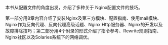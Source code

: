 本书从配置文件的角度出发，介绍了多种关于 Nginx配置文件的技巧。

第一部分用8章内容介绍了安装Nginx及第三方模块、配置指南、使用mail模块、Nginx作为反向代理、反向代理高级话题、Nginx Http服务器、Nginx的开发以及故障排除技巧；第二部分用4个附录的形式介绍了指令参考、Rewrite规则指南、Nginx社区以及Solaries系统下的网络调优。